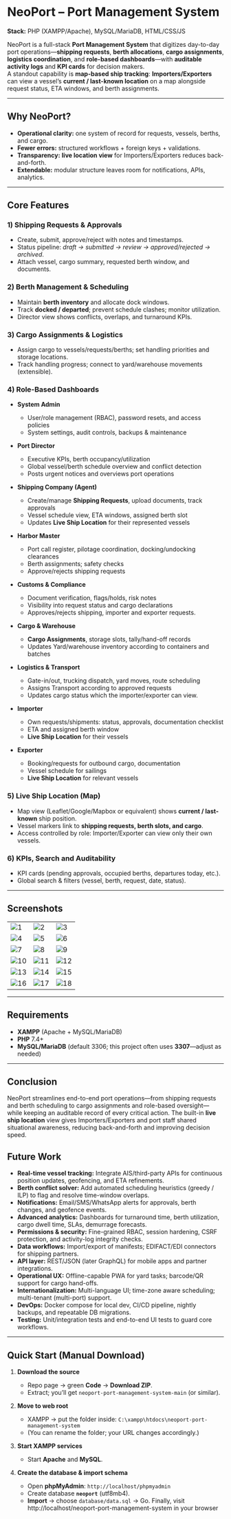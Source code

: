 # NeoPort – Port Management System
**Stack:** PHP (XAMPP/Apache), MySQL/MariaDB, HTML/CSS/JS

NeoPort is a full-stack **Port Management System** that digitizes day-to-day port operations—**shipping requests**, **berth allocations**, **cargo assignments**, **logistics coordination**, and **role-based dashboards**—with **auditable activity logs** and **KPI cards** for decision makers.  
A standout capability is **map-based ship tracking**: **Importers/Exporters** can view a vessel’s **current / last-known location** on a map alongside request status, ETA windows, and berth assignments.

---

## Why NeoPort?
- **Operational clarity:** one system of record for requests, vessels, berths, and cargo.
- **Fewer errors:** structured workflows + foreign keys + validations.
- **Transparency:** **live location view** for Importers/Exporters reduces back-and-forth.
- **Extendable:** modular structure leaves room for notifications, APIs, analytics.

---

## Core Features

### 1) Shipping Requests & Approvals
- Create, submit, approve/reject with notes and timestamps.
- Status pipeline: *draft → submitted → review → approved/rejected → archived*.
- Attach vessel, cargo summary, requested berth window, and documents.

### 2) Berth Management & Scheduling
- Maintain **berth inventory** and allocate dock windows.
- Track **docked / departed**; prevent schedule clashes; monitor utilization.
- Director view shows conflicts, overlaps, and turnaround KPIs.

### 3) Cargo Assignments & Logistics
- Assign cargo to vessels/requests/berths; set handling priorities and storage locations.
- Track handling progress; connect to yard/warehouse movements (extensible).

### 4) Role-Based Dashboards

- **System Admin**
  - User/role management (RBAC), password resets, and access policies
  - System settings, audit controls, backups & maintenance

- **Port Director**
  - Executive KPIs, berth occupancy/utilization
  - Global vessel/berth schedule overview and conflict detection
  - Posts urgent notices and overviews port operations

- **Shipping Company (Agent)**
  - Create/manage **Shipping Requests**, upload documents, track approvals
  - Vessel schedule view, ETA windows, assigned berth slot
  - Updates **Live Ship Location** for their represented vessels

- **Harbor Master**
  - Port call register, pilotage coordination, docking/undocking clearances
  - Berth assignments; safety checks
  - Approve/rejects shipping requests

- **Customs & Compliance**
  - Document verification, flags/holds, risk notes
  - Visibility into request status and cargo declarations
  - Approves/rejects shipping, importer and exporter requests.

- **Cargo & Warehouse**
  - **Cargo Assignments**, storage slots, tally/hand-off records
  - Updates Yard/warehouse inventory according to containers and batches

- **Logistics & Transport**
  - Gate-in/out, trucking dispatch, yard moves, route scheduling
  - Assigns Transport according to approved requests
  - Updates cargo status which the importer/exporter can view.

- **Importer**
  - Own requests/shipments: status, approvals, documentation checklist
  - ETA and assigned berth window
  - **Live Ship Location** for their vessels

- **Exporter**
  - Booking/requests for outbound cargo, documentation
  - Vessel schedule for sailings
  - **Live Ship Location** for relevant vessels


### 5) **Live Ship Location (Map)**
- Map view (Leaflet/Google/Mapbox or equivalent) shows **current / last-known** ship position.
- Vessel markers link to **shipping requests, berth slots, and cargo**.
- Access controlled by role: Importer/Exporter can view only their own vessels.

### 6) KPIs, Search and Auditability
- KPI cards (pending approvals, occupied berths, departures today, etc.).
- Global search & filters (vessel, berth, request, date, status).


---

## Screenshots



| | | |
|---|---|---|
| ![1](screenshots/1.jpg) | ![2](screenshots/2.jpg) | ![3](screenshots/3.jpg) |
| ![4](screenshots/4.jpg) | ![5](screenshots/5.jpg) | ![6](screenshots/6.jpg) |
| ![7](screenshots/7.jpg) | ![8](screenshots/8.jpg) | ![9](screenshots/9.jpg) |
| ![10](screenshots/10.jpg) | ![11](screenshots/11.jpg) | ![12](screenshots/12.jpg) |
| ![13](screenshots/13.jpg) | ![14](screenshots/14.jpg) | ![15](screenshots/15.jpg) |
| ![16](screenshots/16.jpg) | ![17](screenshots/17.jpg) | ![18](screenshots/18.jpg) |

---


## Requirements
- **XAMPP** (Apache + MySQL/MariaDB)  
- **PHP** 7.4+  
- **MySQL/MariaDB** (default 3306; this project often uses **3307**—adjust as needed)

---

## Conclusion

NeoPort streamlines end-to-end port operations—from shipping requests and berth scheduling to cargo assignments and role-based oversight—while keeping an auditable record of every critical action. The built-in **live ship location** view gives Importers/Exporters and port staff shared situational awareness, reducing back-and-forth and improving decision speed.

## Future Work

- **Real-time vessel tracking:** Integrate AIS/third-party APIs for continuous position updates, geofencing, and ETA refinements.
- **Berth conflict solver:** Add automated scheduling heuristics (greedy / ILP) to flag and resolve time-window overlaps.
- **Notifications:** Email/SMS/WhatsApp alerts for approvals, berth changes, and geofence events.
- **Advanced analytics:** Dashboards for turnaround time, berth utilization, cargo dwell time, SLAs, demurrage forecasts.
- **Permissions & security:** Fine-grained RBAC, session hardening, CSRF protection, and activity-log integrity checks.
- **Data workflows:** Import/export of manifests; EDIFACT/EDI connectors for shipping partners.
- **API layer:** REST/JSON (later GraphQL) for mobile apps and partner integrations.
- **Operational UX:** Offline-capable PWA for yard tasks; barcode/QR support for cargo hand-offs.
- **Internationalization:** Multi-language UI; time-zone aware scheduling; multi-tenant (multi-port) support.
- **DevOps:** Docker compose for local dev, CI/CD pipeline, nightly backups, and repeatable DB migrations.
- **Testing:** Unit/integration tests and end-to-end UI tests to guard core workflows.


---

## Quick Start (Manual Download)

1. **Download the source**
   - Repo page → green **Code** → **Download ZIP**.
   - Extract; you’ll get `neoport-port-management-system-main` (or similar).

2. **Move to web root**
   - XAMPP → put the folder inside: `C:\xampp\htdocs\neoport-port-management-system`
   - (You can rename the folder; your URL changes accordingly.)

3. **Start XAMPP services**
   - Start **Apache** and **MySQL**.

4. **Create the database & import schema**
   - Open **phpMyAdmin**: `http://localhost/phpmyadmin`
   - Create database **`neoport`** (utf8mb4).
   - **Import** → choose `database/data.sql` → Go.
Finally, visit http://localhost/neoport-port-management-system in your browser
